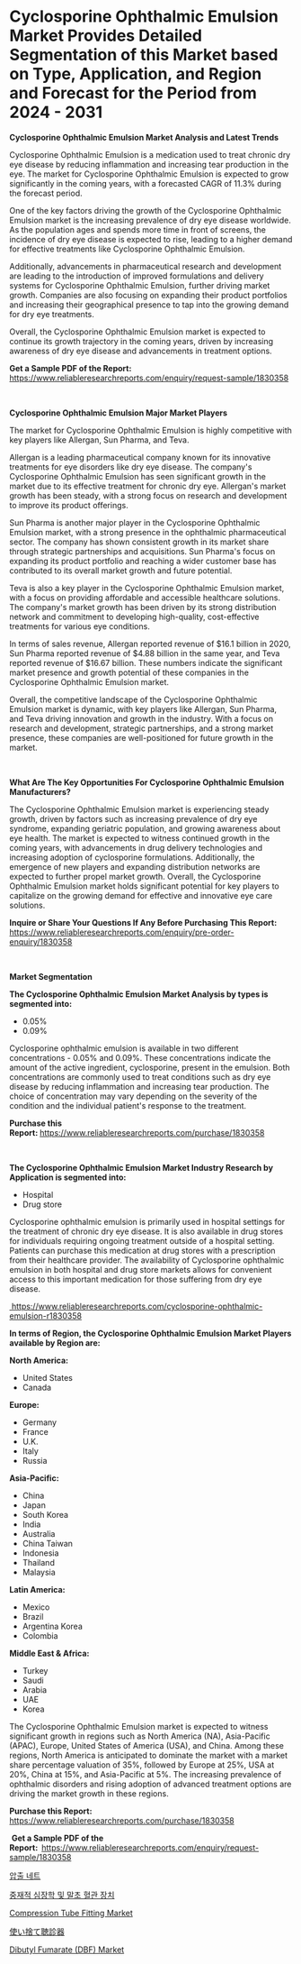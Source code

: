<p><h1>Cyclosporine Ophthalmic Emulsion Market Provides Detailed Segmentation of this Market based on Type, Application, and Region and Forecast for the Period from 2024 - 2031</h1></p><p><strong>Cyclosporine Ophthalmic Emulsion Market Analysis and Latest Trends</strong></p>
<p><p>Cyclosporine Ophthalmic Emulsion is a medication used to treat chronic dry eye disease by reducing inflammation and increasing tear production in the eye. The market for Cyclosporine Ophthalmic Emulsion is expected to grow significantly in the coming years, with a forecasted CAGR of 11.3% during the forecast period.</p><p>One of the key factors driving the growth of the Cyclosporine Ophthalmic Emulsion market is the increasing prevalence of dry eye disease worldwide. As the population ages and spends more time in front of screens, the incidence of dry eye disease is expected to rise, leading to a higher demand for effective treatments like Cyclosporine Ophthalmic Emulsion.</p><p>Additionally, advancements in pharmaceutical research and development are leading to the introduction of improved formulations and delivery systems for Cyclosporine Ophthalmic Emulsion, further driving market growth. Companies are also focusing on expanding their product portfolios and increasing their geographical presence to tap into the growing demand for dry eye treatments.</p><p>Overall, the Cyclosporine Ophthalmic Emulsion market is expected to continue its growth trajectory in the coming years, driven by increasing awareness of dry eye disease and advancements in treatment options.</p></p>
<p><strong>Get a Sample PDF of the Report:&nbsp;</strong> <a href="https://www.reliableresearchreports.com/enquiry/request-sample/1830358">https://www.reliableresearchreports.com/enquiry/request-sample/1830358</a></p>
<p>&nbsp;</p>
<p><strong>Cyclosporine Ophthalmic Emulsion Major Market Players</strong></p>
<p><p>The market for Cyclosporine Ophthalmic Emulsion is highly competitive with key players like Allergan, Sun Pharma, and Teva. </p><p>Allergan is a leading pharmaceutical company known for its innovative treatments for eye disorders like dry eye disease. The company's Cyclosporine Ophthalmic Emulsion has seen significant growth in the market due to its effective treatment for chronic dry eye. Allergan's market growth has been steady, with a strong focus on research and development to improve its product offerings.</p><p>Sun Pharma is another major player in the Cyclosporine Ophthalmic Emulsion market, with a strong presence in the ophthalmic pharmaceutical sector. The company has shown consistent growth in its market share through strategic partnerships and acquisitions. Sun Pharma's focus on expanding its product portfolio and reaching a wider customer base has contributed to its overall market growth and future potential.</p><p>Teva is also a key player in the Cyclosporine Ophthalmic Emulsion market, with a focus on providing affordable and accessible healthcare solutions. The company's market growth has been driven by its strong distribution network and commitment to developing high-quality, cost-effective treatments for various eye conditions.</p><p>In terms of sales revenue, Allergan reported revenue of $16.1 billion in 2020, Sun Pharma reported revenue of $4.88 billion in the same year, and Teva reported revenue of $16.67 billion. These numbers indicate the significant market presence and growth potential of these companies in the Cyclosporine Ophthalmic Emulsion market. </p><p>Overall, the competitive landscape of the Cyclosporine Ophthalmic Emulsion market is dynamic, with key players like Allergan, Sun Pharma, and Teva driving innovation and growth in the industry. With a focus on research and development, strategic partnerships, and a strong market presence, these companies are well-positioned for future growth in the market.</p></p>
<p>&nbsp;</p>
<p><strong>What Are The Key Opportunities For Cyclosporine Ophthalmic Emulsion Manufacturers?</strong></p>
<p><p>The Cyclosporine Ophthalmic Emulsion market is experiencing steady growth, driven by factors such as increasing prevalence of dry eye syndrome, expanding geriatric population, and growing awareness about eye health. The market is expected to witness continued growth in the coming years, with advancements in drug delivery technologies and increasing adoption of cyclosporine formulations. Additionally, the emergence of new players and expanding distribution networks are expected to further propel market growth. Overall, the Cyclosporine Ophthalmic Emulsion market holds significant potential for key players to capitalize on the growing demand for effective and innovative eye care solutions.</p></p>
<p><strong>Inquire or Share Your Questions If Any Before Purchasing This Report:</strong> <a href="https://www.reliableresearchreports.com/enquiry/pre-order-enquiry/1830358">https://www.reliableresearchreports.com/enquiry/pre-order-enquiry/1830358</a></p>
<p>&nbsp;</p>
<p><strong>Market Segmentation</strong></p>
<p><strong>The Cyclosporine Ophthalmic Emulsion Market Analysis by types is segmented into:</strong></p>
<p><ul><li>0.05%</li><li>0.09%</li></ul></p>
<p><p>Cyclosporine ophthalmic emulsion is available in two different concentrations - 0.05% and 0.09%. These concentrations indicate the amount of the active ingredient, cyclosporine, present in the emulsion. Both concentrations are commonly used to treat conditions such as dry eye disease by reducing inflammation and increasing tear production. The choice of concentration may vary depending on the severity of the condition and the individual patient's response to the treatment.</p></p>
<p><strong>Purchase this Report:&nbsp;</strong><a href="https://www.reliableresearchreports.com/purchase/1830358">https://www.reliableresearchreports.com/purchase/1830358</a></p>
<p>&nbsp;</p>
<p><strong>The Cyclosporine Ophthalmic Emulsion Market Industry Research by Application is segmented into:</strong></p>
<p><ul><li>Hospital</li><li>Drug store</li></ul></p>
<p><p>Cyclosporine ophthalmic emulsion is primarily used in hospital settings for the treatment of chronic dry eye disease. It is also available in drug stores for individuals requiring ongoing treatment outside of a hospital setting. Patients can purchase this medication at drug stores with a prescription from their healthcare provider. The availability of Cyclosporine ophthalmic emulsion in both hospital and drug store markets allows for convenient access to this important medication for those suffering from dry eye disease.</p></p>
<p><a href="https://www.reliableresearchreports.com/cyclosporine-ophthalmic-emulsion-r1830358">&nbsp;https://www.reliableresearchreports.com/cyclosporine-ophthalmic-emulsion-r1830358</a></p>
<p><strong>In terms of Region, the Cyclosporine Ophthalmic Emulsion Market Players available by Region are:</strong></p>
<p>
    <p> <strong> North America: </strong>
        <ul>
            <li>United States</li>
            <li>Canada</li>
        </ul>
        </p> 
    <p> <strong> Europe: </strong>
        <ul>
            <li>Germany</li>
            <li>France</li>
            <li>U.K.</li>
            <li>Italy</li>
            <li>Russia</li>
        </ul>
        </p> 
    <p> <strong> Asia-Pacific: </strong>
        <ul>
            <li>China</li>
            <li>Japan</li>
            <li>South Korea</li>
            <li>India</li>
            <li>Australia</li>
            <li>China Taiwan</li>
            <li>Indonesia</li>
            <li>Thailand</li>
            <li>Malaysia</li>
        </ul>
        </p> 
    <p> <strong> Latin America: </strong>
        <ul>
            <li>Mexico</li>
            <li>Brazil</li>
            <li>Argentina Korea</li>
            <li>Colombia</li>
        </ul>
        </p> 
    <p> <strong> Middle East & Africa: </strong>
        <ul>
            <li>Turkey</li>
            <li>Saudi</li>
            <li>Arabia</li>
            <li>UAE</li>
            <li>Korea</li>
        </ul>
    </p>
    </p>
<p><p>The Cyclosporine Ophthalmic Emulsion market is expected to witness significant growth in regions such as North America (NA), Asia-Pacific (APAC), Europe, United States of America (USA), and China. Among these regions, North America is anticipated to dominate the market with a market share percentage valuation of 35%, followed by Europe at 25%, USA at 20%, China at 15%, and Asia-Pacific at 5%. The increasing prevalence of ophthalmic disorders and rising adoption of advanced treatment options are driving the market growth in these regions.</p></p>
<p><strong>Purchase this Report: </strong><a href="https://www.reliableresearchreports.com/purchase/1830358">https://www.reliableresearchreports.com/purchase/1830358</a></p>
<p>&nbsp;<strong>Get a Sample PDF of the Report:&nbsp;&nbsp;</strong><a href="https://www.reliableresearchreports.com/enquiry/request-sample/1830358">https://www.reliableresearchreports.com/enquiry/request-sample/1830358</a></p>
<p><strong></strong></p>
<p><p><a href="https://github.com/chupp85/Market-Research-Report-List-1/blob/main/369480556391.md">압출 네트</a></p><p><a href="https://medium.com/@rickymetzdvm/%EA%B0%84%EC%84%AD-%EC%8B%AC%EC%9E%A5%ED%95%99-%EB%B0%8F-%EB%A7%90%EC%B4%88-%ED%98%88%EA%B4%80-%EC%9E%A5%EC%B9%98-%EC%8B%9C%EC%9E%A5%EC%9D%80-%EC%8B%9C%EC%9E%A5-%EC%A0%90%EC%9C%A0%EC%9C%A8-%EC%8B%9C%EC%9E%A5-%EB%8F%99%ED%96%A5-%EB%B0%8F-%EC%8B%9C%EC%9E%A5-%EC%84%B1%EC%9E%A5%EC%97%90-%EA%B4%80%ED%95%9C-%EC%A0%95%EB%B3%B4%EB%A5%BC-%EC%A0%9C%EA%B3%B5%ED%95%A9%EB%8B%88%EB%8B%A4-875694f5a2b5">중재적 심장학 및 말초 혈관 장치</a></p><p><a href="https://www.linkedin.com/pulse/compression-tube-fitting-market-exploring-share-trends-future-7fnpf">Compression Tube Fitting Market</a></p><p><a href="https://medium.com/@hugofirst21/%E4%BD%BF%E3%81%84%E6%8D%A8%E3%81%A6%E3%82%B9%E3%83%86%E3%83%88%E3%82%B9%E3%82%B3%E3%83%BC%E3%83%97%E5%B8%82%E5%A0%B4%E3%81%AE%E5%88%86%E6%9E%90-%E4%B8%96%E7%95%8C%E3%81%AE%E6%A5%AD%E7%95%8C%E3%81%AE%E8%A6%8B%E9%80%9A%E3%81%97%E3%81%A8%E4%BA%88%E6%B8%AC-2024%E5%B9%B4%E3%81%8B%E3%82%892031%E5%B9%B4-e42422549335">使い捨て聴診器</a></p><p><a href="https://issuu.com/reportprime-2/docs/dibutyl-fumarate-dbf-market-size-2030.pptx">Dibutyl Fumarate (DBF) Market</a></p></p>